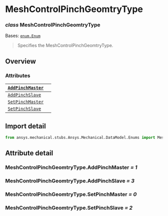 <a id="meshcontrolpinchgeomtrytype"></a>

# MeshControlPinchGeomtryType

<a id="MeshControlPinchGeomtryType"></a>

### *class* MeshControlPinchGeomtryType

Bases: [`enum.Enum`](https://docs.python.org/3/library/enum.html#enum.Enum)

> Specifies the MeshControlPinchGeomtryType.

> <!-- !! processed by numpydoc !! -->

<a id="overview"></a>

## Overview

### Attributes

| [`AddPinchMaster`](#MeshControlPinchGeomtryType.AddPinchMaster)   |    |
|-------------------------------------------------------------------|----|
| [`AddPinchSlave`](#MeshControlPinchGeomtryType.AddPinchSlave)     |    |
| [`SetPinchMaster`](#MeshControlPinchGeomtryType.SetPinchMaster)   |    |
| [`SetPinchSlave`](#MeshControlPinchGeomtryType.SetPinchSlave)     |    |

<a id="import-detail"></a>

## Import detail

```python
from ansys.mechanical.stubs.Ansys.Mechanical.DataModel.Enums import MeshControlPinchGeomtryType
```

<a id="attribute-detail"></a>

## Attribute detail

<a id="MeshControlPinchGeomtryType.AddPinchMaster"></a>

### MeshControlPinchGeomtryType.AddPinchMaster *= 1*

<a id="MeshControlPinchGeomtryType.AddPinchSlave"></a>

### MeshControlPinchGeomtryType.AddPinchSlave *= 3*

<a id="MeshControlPinchGeomtryType.SetPinchMaster"></a>

### MeshControlPinchGeomtryType.SetPinchMaster *= 0*

<a id="MeshControlPinchGeomtryType.SetPinchSlave"></a>

### MeshControlPinchGeomtryType.SetPinchSlave *= 2*
